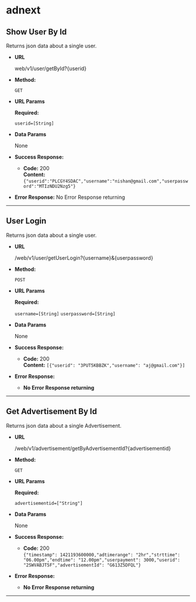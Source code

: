 # adnext

**Show User By Id**
----
  Returns json data about a single user.

* **URL**

  web/v1/user/getById?{userid}

* **Method:**

  `GET`
  
*  **URL Params**

   **Required:**
 
   `userid=[String]`

* **Data Params**

  None

* **Success Response:**

  * **Code:** 200 <br />
    **Content:** `{"userid":"PLCGY4SDAC","username":"nishan@gmail.com","userpassword":"MTIzNDU2Nzg5"}`
 
* **Error Response:**
  No Error Response returning
___________________________________________________________________________________________________________________________

**User Login**
----
  Returns json data about a single user.

* **URL**

  /web/v1/user/getUserLogin?{username}&{userpassword}

* **Method:**

  `POST`
  
*  **URL Params**

   **Required:**
 
   `username=[String]`
   `userpassword=[String]`

* **Data Params**

  None

* **Success Response:**

  * **Code:** 200 <br />
    **Content:** `[{"userid": "3PUT5KBBZK","username": "aj@gmail.com"}]`
 
* **Error Response:**

  * **No Error Response returning**  <br />
__________________________________________________________________________________________________________________________

**Get Advertisement By Id**
----
  Returns json data about a single Advertisement.

* **URL**

  /web/v1/advertisement/getByAdvertisementId?{advertisementid}

* **Method:**

  `GET`
  
*  **URL Params**

   **Required:**
 
   `advertisementid=["String"]`

* **Data Params**

  None

* **Success Response:**

  * **Code:** 200 <br />`{"timestamp": 1421193600000,"adtimerange": "2hr","strttime": "06.00pm","endtime": "12.00pm","userpayment": 3000,"userid": "2SWVABJT5F","advertisementId": "G613Z5DFQL"}`
 
* **Error Response:**

  * **No Error Response returning** <br />

__________________________________________________________________________________________________________________________

